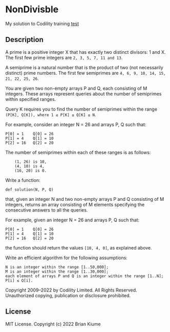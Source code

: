 # NonDivisble

My solution to Codility training [test](https://app.codility.com/programmers/lessons/11-sieve_of_eratosthenes/count_semiprimes/)

## Description

A prime is a positive integer X that has exactly two distinct divisors: 1 and X. The first few prime integers are `2, 3, 5, 7, 11 and 13`.

A semiprime is a natural number that is the product of two (not necessarily distinct) prime numbers. The first few semiprimes are `4, 6, 9, 10, 14, 15, 21, 22, 25, 26`.

You are given two non-empty arrays P and Q, each consisting of M integers. These arrays represent queries about the number of semiprimes within specified ranges.

Query K requires you to find the number of semiprimes within the range `(P[K], Q[K]), where 1 ≤ P[K] ≤ Q[K] ≤ N`.

For example, consider an integer N = 26 and arrays P, Q such that:

    P[0] = 1    Q[0] = 26
    P[1] = 4    Q[1] = 10
    P[2] = 16   Q[2] = 20

The number of semiprimes within each of these ranges is as follows:

        (1, 26) is 10,
        (4, 10) is 4,
        (16, 20) is 0.

Write a function:

    def solution(N, P, Q)

that, given an integer N and two non-empty arrays P and Q consisting of M integers, returns an array consisting of M elements
 specifying the consecutive answers to all the queries.

For example, given an integer N = 26 and arrays P, Q such that:

    P[0] = 1    Q[0] = 26
    P[1] = 4    Q[1] = 10
    P[2] = 16   Q[2] = 20

the function should return the values `[10, 4, 0]`, as explained above.

Write an efficient algorithm for the following assumptions:

    N is an integer within the range [1..50,000];
    M is an integer within the range [1..30,000];
    each element of arrays P and Q is an integer within the range [1..N];
    P[i] ≤ Q[i].

Copyright 2009–2022 by Codility Limited. All Rights Reserved. Unauthorized copying, publication or disclosure prohibited.

## License
MIT License. Copyright (c) 2022 Brian Kiume

